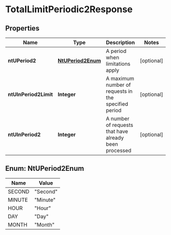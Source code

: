 
# TotalLimitPeriodic2Response

## Properties
Name | Type | Description | Notes
------------ | ------------- | ------------- | -------------
**ntUPeriod2** | [**NtUPeriod2Enum**](#NtUPeriod2Enum) | A period when limitations apply |  [optional]
**ntUInPeriod2Limit** | **Integer** | A maximum number of requests in the specified period |  [optional]
**ntUInPeriod2** | **Integer** | A number of requests that have already been processed |  [optional]


<a name="NtUPeriod2Enum"></a>
## Enum: NtUPeriod2Enum
Name | Value
---- | -----
SECOND | &quot;Second&quot;
MINUTE | &quot;Minute&quot;
HOUR | &quot;Hour&quot;
DAY | &quot;Day&quot;
MONTH | &quot;Month&quot;




